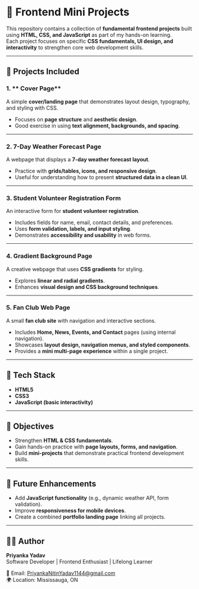 # 🌟 Frontend Mini Projects

This repository contains a collection of **fundamental frontend projects** built using **HTML, CSS, and JavaScript** as part of my hands-on learning.  
Each project focuses on specific **CSS fundamentals, UI design, and interactivity** to strengthen core web development skills.

---

## 📘 Projects Included

### 1. ** Cover Page**
A simple **cover/landing page** that demonstrates layout design, typography, and styling with CSS.  
- Focuses on **page structure** and **aesthetic design**.  
- Good exercise in using **text alignment, backgrounds, and spacing**.

---

### 2. **7-Day Weather Forecast Page**
A webpage that displays a **7-day weather forecast layout**.  
- Practice with **grids/tables, icons, and responsive design**.  
- Useful for understanding how to present **structured data in a clean UI**.

---

### 3. **Student Volunteer Registration Form**
An interactive form for **student volunteer registration**.  
- Includes fields for name, email, contact details, and preferences.  
- Uses **form validation, labels, and input styling**.  
- Demonstrates **accessibility and usability** in web forms.

---

### 4. **Gradient Background Page**
A creative webpage that uses **CSS gradients** for styling.  
- Explores **linear and radial gradients**.  
- Enhances **visual design and CSS background techniques**.

---

### 5. **Fan Club Web Page**
A small **fan club site** with navigation and interactive sections.  
- Includes **Home, News, Events, and Contact** pages (using internal navigation).  
- Showcases **layout design, navigation menus, and styled components**.  
- Provides a **mini multi-page experience** within a single project.

---

## 🚀 Tech Stack
- **HTML5**
- **CSS3**
- **JavaScript (basic interactivity)**

---
## 🎯 Objectives
- Strengthen **HTML & CSS fundamentals**.  
- Gain hands-on practice with **page layouts, forms, and navigation**.  
- Build **mini-projects** that demonstrate practical frontend development skills.

---

## 🔮 Future Enhancements
- Add **JavaScript functionality** (e.g., dynamic weather API, form validation).  
- Improve **responsiveness for mobile devices**.  
- Create a combined **portfolio landing page** linking all projects.

---

## 👩‍💻 Author
**Priyanka Yadav**  
Software Developer | Frontend Enthusiast | Lifelong Learner  

📧 Email: PriyankaNitinYadav1144@gmail.com  
🌍 Location: Mississauga, ON  

